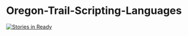 # Oregon-Trail-Scripting-Languages
[![Stories in Ready](https://badge.waffle.io/OregonTrailGroup/Oregon-Trail-Scripting-Languages.png?label=ready&title=Ready)](https://waffle.io/OregonTrailGroup/Oregon-Trail-Scripting-Languages)
